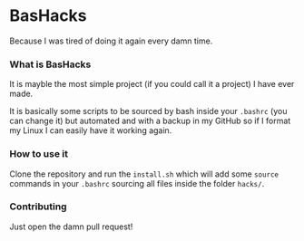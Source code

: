 # BasHacks
Because I was tired of doing it again every damn time.

### What is BasHacks
It is mayble the most simple project (if you could call it a project) I have ever made.

It is basically some scripts to be sourced by bash inside your `.bashrc` (you can change it) but automated and with a backup in my GitHub so if I format my Linux I can easily have it working again.

### How to use it
Clone the repository and run the `install.sh` which will add some `source` commands in your `.bashrc` sourcing all files inside the folder `hacks/`.

### Contributing
Just open the damn pull request!
